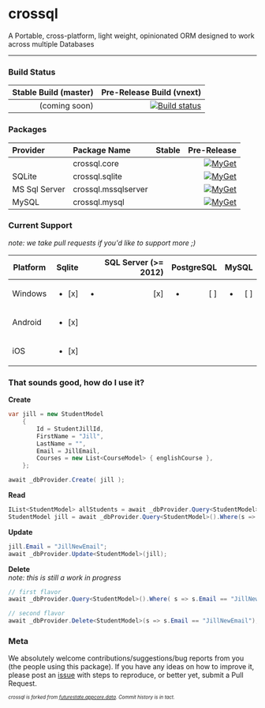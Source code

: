 crossql
============

A Portable, cross-platform, light weight, opinionated ORM designed to work across multiple Databases 

----

### Build Status ###

| Stable Build (master) | Pre-Release Build (vnext) |
| --------------------: | ------------------------: |
|     (coming soon)     | [![Build status](https://ci.appveyor.com/api/projects/status/25stvaknw7vrpjhc?svg=true)](https://ci.appveyor.com/project/ChaseFlorell/crossql) |

### Packages ###

| Provider | Package Name | Stable | Pre-Release |
| :------- | :----------- | -----: | ----------: |
|          | crossql.core |      | [![MyGet](https://img.shields.io/myget/crossql/vpre/crossql.core.svg?style=flat-square&label=myget)](https://www.myget.org/feed/crossql/package/nuget/crossql.core)
| SQLite   | crossql.sqlite |      | [![MyGet](https://img.shields.io/myget/crossql/vpre/crossql.sqlite.svg?style=flat-square&label=myget)](https://www.myget.org/feed/crossql/package/nuget/crossql.sqlite)
| MS Sql Server   | crossql.mssqlserver |      | [![MyGet](https://img.shields.io/myget/crossql/vpre/crossql.mssqlserver.svg?style=flat-square&label=myget)](https://www.myget.org/feed/crossql/package/nuget/crossql.mssqlserver)
| MySQL   | crossql.mysql |      | [![MyGet](https://img.shields.io/myget/crossql/vpre/crossql.mysql.svg?style=flat-square&label=myget)](https://www.myget.org/feed/crossql/package/nuget/crossql.mysql)


### Current Support ###

*note: we take pull requests if you'd like to support more ;)* 

| Platform      | Sqlite                  | SQL Server (>= 2012)     | PostgreSQL               | MySQL                   |
| ------------- | ----------------------: | ----------------------: | -----------------------: | ----------------------: |
| Windows       | <ul><li> [x] </li></ul> | <ul><li> [x] </li></ul> | <ul><li> [ ] </li></ul>  | <ul><li> [ ] </li></ul> |
| Android       | <ul><li> [x] </li></ul> |                         |                          |                         |
| iOS           | <ul><li> [x] </li></ul> |                         |                          |                         |

### That sounds good, how do I use it? ###

<!--
We're working on building out the [Wiki](https://github.com/crossql/crossql/wiki), so more information will be found there. 

To get started, can either compile the project yourself. Simply clone the project to your Windows computer (we're currently using MSBuild and Powershell for our builds), and run the `build.ps1` script. From there you can either grab the dll's out of the `build-artifacts\output` directory, or scoop the nupkg out of the `build-artifacts` directory and drop it in your local nuget package source. 

Or you can just grab it from Nuget.org

    > Install-Package crossql

To give you a taste of what it looks like, here are some examples of CRUD operations.

-->

**Create**

```csharp
var jill = new StudentModel
    {
        Id = StudentJillId,
        FirstName = "Jill",
        LastName = "",
        Email = JillEmail,
        Courses = new List<CourseModel> { englishCourse },
    };

await _dbProvider.Create( jill );
```

**Read**

```csharp
IList<StudentModel> allStudents = await _dbProvider.Query<StudentModel>().ToListAsync();
StudentModel jill = await _dbProvider.Query<StudentModel>().Where(s => s.Email == "JillEmail").FirstOrDefaultAsync();
```
**Update**

```csharp
jill.Email = "JillNewEmail";
await _dbProvider.Update<StudentModel>(jill);
```

**Delete**  
*note: this is still a work in progress*

```csharp
// first flavor
await _dbProvider.Query<StudentModel>().Where( s => s.Email == "JillNewEmail" ).Delete();

// second flavor
await _dbProvider.Delete<StudentModel>(s => s.Email == "JillNewEmail");
```

### Meta ###

We absolutely welcome contributions/suggestions/bug reports from you (the people using this package). If you have any ideas on how to improve it, please post an [issue](https://github.com/crossql/crossql/issues) with steps to reproduce, or better yet, submit a Pull Request.  

<sub><sup>_*crossql* is forked from [futurestate.appcore.data](https://github.com/futurestatemobile/appcore.data). Commit history is in tact._</sup></sub>